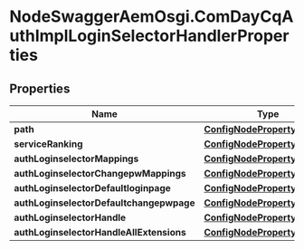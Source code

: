 # NodeSwaggerAemOsgi.ComDayCqAuthImplLoginSelectorHandlerProperties

## Properties

Name | Type | Description | Notes
------------ | ------------- | ------------- | -------------
**path** | [**ConfigNodePropertyString**](ConfigNodePropertyString.md) |  | [optional] 
**serviceRanking** | [**ConfigNodePropertyInteger**](ConfigNodePropertyInteger.md) |  | [optional] 
**authLoginselectorMappings** | [**ConfigNodePropertyArray**](ConfigNodePropertyArray.md) |  | [optional] 
**authLoginselectorChangepwMappings** | [**ConfigNodePropertyArray**](ConfigNodePropertyArray.md) |  | [optional] 
**authLoginselectorDefaultloginpage** | [**ConfigNodePropertyString**](ConfigNodePropertyString.md) |  | [optional] 
**authLoginselectorDefaultchangepwpage** | [**ConfigNodePropertyString**](ConfigNodePropertyString.md) |  | [optional] 
**authLoginselectorHandle** | [**ConfigNodePropertyArray**](ConfigNodePropertyArray.md) |  | [optional] 
**authLoginselectorHandleAllExtensions** | [**ConfigNodePropertyBoolean**](ConfigNodePropertyBoolean.md) |  | [optional] 


